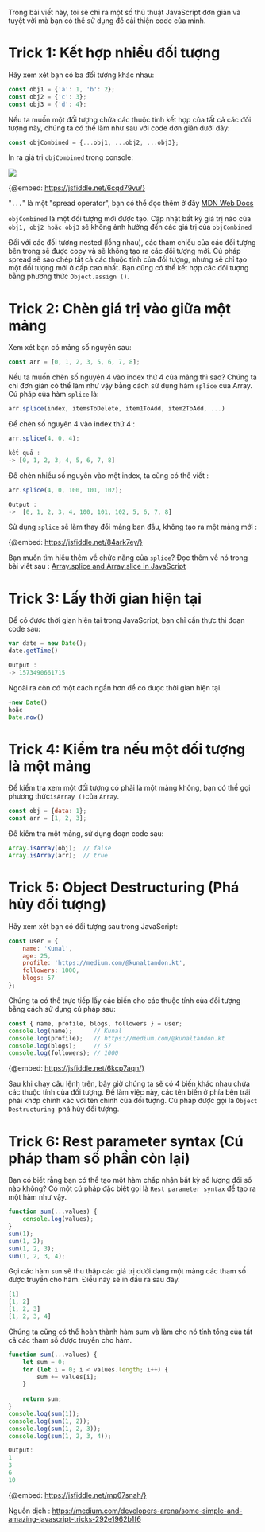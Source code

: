 Trong bài viết này, tôi sẽ chỉ ra một số thủ thuật JavaScript đơn giản và tuyệt vời mà bạn có thể sử dụng để cải thiện code của mình.
# Trick 1:  Kết hợp nhiều đối tượng
Hãy xem xét bạn có ba đối tượng khác nhau:
```javascript
const obj1 = {'a': 1, 'b': 2};
const obj2 = {'c': 3};
const obj3 = {'d': 4};
```
Nếu ta muốn một đối tượng chứa các thuộc tính kết hợp của tất cả các đối tượng này, chúng ta có thể làm như sau với code đơn giản dưới đây:
```javascript
const objCombined = {...obj1, ...obj2, ...obj3};
```
In ra giá trị `objCombined` trong console:

![](https://images.viblo.asia/1d161b5c-56ee-4ac4-9789-2208a047f985.png)

{@embed: https://jsfiddle.net/6cqd79yu/}

"`...`" là một "spread operator", bạn có thể đọc thêm ở đây [MDN Web Docs](https://developer.mozilla.org/en-US/docs/Web/JavaScript/Reference/Operators/Spread_syntax)

`objCombined` là một đối tượng mới được tạo. Cập nhật bất kỳ giá trị nào của `obj1, obj2 hoặc obj3` sẽ không ảnh hưởng đến các giá trị của `objCombined`

Đối với các đối tượng nested (lồng nhau), các tham chiếu của các đối tượng bên trong sẽ được copy và sẽ không tạo ra các đối tượng mới. Cú pháp spread sẽ sao chép tất cả các thuộc tính của đối tượng, nhưng sẽ chỉ tạo một đối tượng mới ở cấp cao nhất.
Bạn cũng có thể kết hợp các đối tượng bằng phương thức `Object.assign ()`.

# Trick 2: Chèn giá trị vào giữa một mảng
Xem xét bạn có mảng số nguyên sau:
```javascript
const arr = [0, 1, 2, 3, 5, 6, 7, 8];
```
Nếu ta muốn chèn số nguyên 4 vào index thứ 4 của mảng thì sao?
Chúng ta chỉ đơn giản có thể làm như vậy bằng cách sử dụng hàm `splice` của Array. Cú pháp của hàm `splice` là:
```javascript
arr.splice(index, itemsToDelete, item1ToAdd, item2ToAdd, ...)
```
Để chèn số nguyên 4 vào index thứ 4 :
```javascript
arr.splice(4, 0, 4);

kết quả :
-> [0, 1, 2, 3, 4, 5, 6, 7, 8]
```
Để chèn nhiều số nguyên vào một index, ta cũng có thể viết :
```javascript
arr.splice(4, 0, 100, 101, 102);

Output :
->  [0, 1, 2, 3, 4, 100, 101, 102, 5, 6, 7, 8]
```
Sử dụng `splice` sẽ làm thay đổi mảng ban đầu, không tạo ra một mảng mới :

{@embed: https://jsfiddle.net/84ark7ey/}

Bạn muốn tìm hiểu thêm về chức năng của `splice`? Đọc thêm về nó trong bài viết sau :  [Array.splice and Array.slice in JavaScript](https://medium.com/developers-arena/array-splice-and-array-slice-in-javascript-e53006d4d6fb)

# Trick 3:  Lấy thời gian hiện tại
Để có được thời gian hiện tại trong JavaScript, bạn chỉ cần thực thi đoạn code sau:
```javascript
var date = new Date();
date.getTime()

Output :
-> 1573490661715
```
Ngoài ra còn có một cách ngắn hơn để có được thời gian hiện tại.
```javascript
+new Date()
hoặc
Date.now()
```
# Trick 4: Kiểm tra nếu một đối tượng là một mảng
Để kiểm tra xem một đối tượng có phải là một mảng không, bạn có thể gọi phương thức` isArray () `của `Array`.
```javascript
const obj = {data: 1};
const arr = [1, 2, 3];
```
Để kiểm tra một mảng, sử dụng đoạn code sau:
```javascript
Array.isArray(obj);  // false
Array.isArray(arr);  // true
```
# Trick 5:  Object Destructuring (Phá hủy đối tượng)
Hãy xem xét bạn có đối tượng sau trong JavaScript:
```javascript
const user = {
    name: 'Kunal',
    age: 25,
    profile: 'https://medium.com/@kunaltandon.kt',
    followers: 1000,
    blogs: 57
};
```
Chúng ta có thể trực tiếp lấy các biến cho các thuộc tính của đối tượng bằng cách sử dụng cú pháp sau:
```javascript
const { name, profile, blogs, followers } = user;
console.log(name);      // Kunal
console.log(profile);   // https://medium.com/@kunaltandon.kt
console.log(blogs);     // 57
console.log(followers); // 1000
```
{@embed: https://jsfiddle.net/6kcp7aqn/}

Sau khi chạy câu lệnh trên, bây giờ chúng ta sẽ có 4 biến khác nhau chứa các thuộc tính của đối tượng.
Để làm việc này, các tên biến ở phía bên trái phải khớp chính xác với tên chính của đối tượng.
Cú pháp được gọi là  `Object Destructuring `phá hủy đối tượng.
# Trick 6: Rest parameter syntax (Cú pháp tham số phần còn lại)
Bạn có biết rằng bạn có thể tạo một hàm chấp nhận bất kỳ số lượng đối số nào không? Có một cú pháp đặc biệt gọi là `Rest parameter syntax` để tạo ra một hàm như vậy.
```javascript
function sum(...values) {
    console.log(values);
}
sum(1);
sum(1, 2);
sum(1, 2, 3);
sum(1, 2, 3, 4);
```
Gọi các hàm `sum` sẽ thu thập các giá trị dưới dạng một mảng các tham số được truyền cho hàm. Điều này sẽ in đầu ra sau đây.
```javascript
[1]
[1, 2]
[1, 2, 3]
[1, 2, 3, 4]
```
Chúng ta cũng có thể hoàn thành hàm sum và làm cho nó tính tổng của tất cả các tham số được truyền cho hàm.
```javascript
function sum(...values) {
    let sum = 0;
    for (let i = 0; i < values.length; i++) {
        sum += values[i];
    }
  
    return sum;
}
console.log(sum(1));
console.log(sum(1, 2));
console.log(sum(1, 2, 3));
console.log(sum(1, 2, 3, 4));

Output:
1
3
6
10
```

{@embed: https://jsfiddle.net/mp67snah/}

Nguồn dịch : https://medium.com/developers-arena/some-simple-and-amazing-javascript-tricks-292e1962b1f6